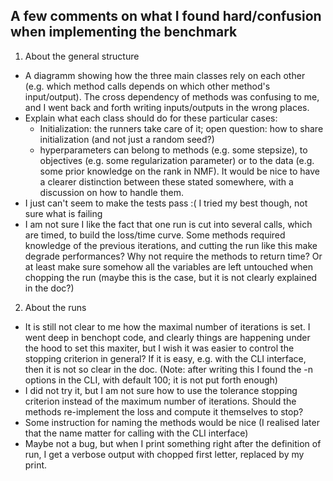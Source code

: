 ## A few comments on what I found hard/confusion when implementing the benchmark

1. About the general structure

- A diagramm showing how the three main classes rely on each other (e.g. which method calls depends on which other method's input/output). The cross dependency of methods was confusing to me, and I went back and forth writing inputs/outputs in the wrong places.
- Explain what each class should do for these particular cases:
    - Initialization: the runners take care of it; open question: how to share initialization (and not just a random seed?)
    - hyperparameters can belong to methods (e.g. some stepsize), to objectives (e.g. some regularization parameter) or to the data (e.g. some prior knowledge on the rank in NMF). It would be nice to have a clearer distinction between these stated somewhere, with a discussion on how to handle them.
- I just can't seem to make the tests pass :( I tried my best though, not sure what is failing
- I am not sure I like the fact that one run is cut into several calls, which are timed, to build the loss/time curve. Some methods required knowledge of the previous iterations, and cutting the run like this make degrade performances? Why not require the methods to return time? Or at least make sure somehow all the variables are left untouched when chopping the run (maybe this is the case, but it is not clearly explained in the doc?)  


2. About the runs

- It is still not clear to me how the maximal number of iterations is set. I went deep in benchopt code, and clearly things are happening under the hood to set this maxiter, but I wish it was easier to control the stopping criterion in general? If it is easy, e.g. with the CLI interface, then it is not so clear in the doc.
     (Note: after writing this I found the -n options in the CLI, with default 100; it is not put forth enough)
- I did not try it, but I am not sure how to use the tolerance stopping criterion instead of the maximum number of iterations. Should the methods re-implement the loss and compute it themselves to stop?
- Some instruction for naming the methods would be nice (I realised later that the name matter for calling with the CLI interface)
- Maybe not a bug, but when I print something right after the definition of run, I get a verbose output with chopped first letter, replaced by my print.
 